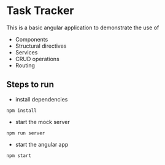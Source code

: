 # Task Tracker
This is a basic angular application to demonstrate the use of
- Components
- Structural directives
- Services
- CRUD operations
- Routing


## Steps to run
- install dependencies
```
npm install
```
- start the mock server
```
npm run server
```

- start the angular app
```
npm start
```
